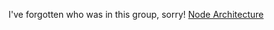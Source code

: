 I've forgotten who was in this group, sorry!
[Node Architecture](https://hackmd.io/@XmgYNo-RSHiTPOxlhihObA/r1tGPvJEK#/)
